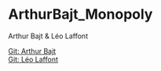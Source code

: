 # ArthurBajt_Monopoly
Arthur Bajt &amp; Léo Laffont

<a href="https://github.com/ArthurBajt">Git: Arthur Bajt</a></br>
<a href="https://github.com/leolaf">Git: Léo Laffont</a></br>
